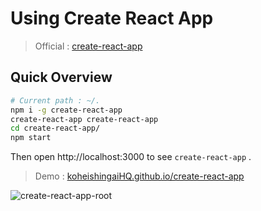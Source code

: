 # Using Create React App
> Official : [create-react-app](https://github.com/facebookincubator/create-react-app)  

## Quick Overview
```bash
# Current path : ~/.
npm i -g create-react-app
create-react-app create-react-app
cd create-react-app/
npm start
```

Then open http://localhost:3000 to see `create-react-app` .

> Demo : [koheishingaiHQ.github.io/create-react-app](https://koheishingaihq.github.io/create-react-app)

![create-react-app-root](https://c1.staticflickr.com/5/4509/37268153700_b95567ae0f_h.jpg)
